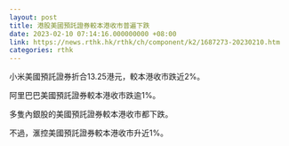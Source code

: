 ```yaml
---
layout: post
title: 港股美國預託證券較本港收市普遍下跌
date: 2023-02-10 07:14:16.000000000 +08:00
link: https://news.rthk.hk/rthk/ch/component/k2/1687273-20230210.htm
categories: rthk
---
```


小米美國預託證券折合13.25港元，較本港收市跌近2%。

阿里巴巴美國預託證券較本港收市跌逾1%。

多隻內銀股的美國預託證券較本港收市都下跌。

不過，滙控美國預託證券較本港收市升近1%。
